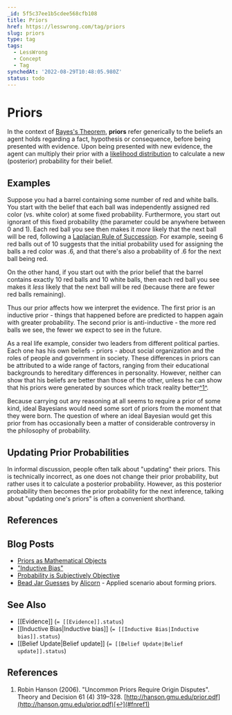 ```yaml
---
_id: 5f5c37ee1b5cdee568cfb108
title: Priors
href: https://lesswrong.com/tag/priors
slug: priors
type: tag
tags:
  - LessWrong
  - Concept
  - Tag
synchedAt: '2022-08-29T10:48:05.980Z'
status: todo
---
```


# Priors

In the context of [Bayes's Theorem](https://wiki.lesswrong.com/wiki/Bayes's_Theorem), **priors** refer generically to the beliefs an agent holds regarding a fact, hypothesis or consequence, before being presented with evidence. Upon being presented with new evidence, the agent can multiply their prior with a [likelihood distribution](https://wiki.lesswrong.com/wiki/likelihood_distribution) to calculate a new (posterior) probability for their belief.

## Examples

Suppose you had a barrel containing some number of red and white balls. You start with the belief that each ball was independently assigned red color (vs. white color) at some fixed probability. Furthermore, you start out ignorant of this fixed probability (the parameter could be anywhere between 0 and 1). Each red ball you see then makes it *more* likely that the next ball will be red, following a [Laplacian Rule of Succession](http://en.wikipedia.org/wiki/Rule_of_succession). For example, seeing 6 red balls out of 10 suggests that the initial probability used for assigning the balls a red color was .6, and that there's also a probability of .6 for the next ball being red.

On the other hand, if you start out with the prior belief that the barrel contains exactly 10 red balls and 10 white balls, then each red ball you see makes it *less* likely that the next ball will be red (because there are fewer red balls remaining).

Thus our prior affects how we interpret the evidence. The first prior is an inductive prior - things that happened before are predicted to happen again with greater probability. The second prior is anti-inductive - the more red balls we see, the fewer we expect to see in the future.

As a real life example, consider two leaders from different political parties. Each one has his own beliefs - priors - about social organization and the roles of people and government in society. These differences in priors can be attributed to a wide range of factors, ranging from their educational backgrounds to hereditary differences in personality. However, neither can show that his beliefs are better than those of the other, unless he can show that his priors were generated by sources which track reality better[^1^](#fn1).

Because carrying out any reasoning at all seems to require a prior of some kind, ideal Bayesians would need some sort of priors from the moment that they were born. The question of where an ideal Bayesian would get this prior from has occasionally been a matter of considerable controversy in the philosophy of probability.

## Updating Prior Probabilities

In informal discussion, people often talk about "updating" their priors. This is technically incorrect, as one does not change their prior probability, but rather uses it to calculate a posterior probability. However, as this posterior probability then becomes the prior probability for the next inference, talking about "updating one's priors" is often a convenient shorthand.

## References

## Blog Posts

- [Priors as Mathematical Objects](http://lesswrong.com/lw/hk/priors_as_mathematical_objects/)
- ["Inductive Bias"](http://lesswrong.com/lw/hg/inductive_bias/)
- [Probability is Subjectively Objective](http://lesswrong.com/lw/s6/probability_is_subjectively_objective/)
- [Bead Jar Guesses](http://lesswrong.com/lw/em/bead_jar_guesses/) by [Alicorn](https://wiki.lesswrong.com/wiki/Alicorn) \- Applied scenario about forming priors.

## See Also

- [[Evidence]] (`= [[Evidence]].status`)
- [[Inductive Bias|Inductive bias]] (`= [[Inductive Bias|Inductive bias]].status`)
- [[Belief Update|Belief update]] (`= [[Belief Update|Belief update]].status`)

## References

1. Robin Hanson (2006). "Uncommon Priors Require Origin Disputes". Theory and Decision 61 (4) 319–328. [http://hanson.gmu.edu/prior.pdf](http://hanson.gmu.edu/prior.pdf)[↩](#fnref1)
